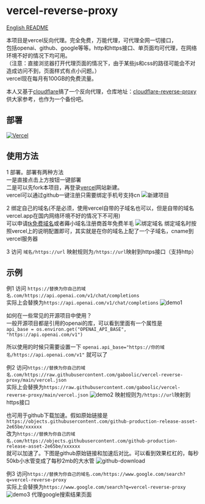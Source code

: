 # vercel-reverse-proxy
[English README](./README_EN.md)

本项目是vercel反向代理。完全免费，万能代理，可代理全网一切接口，<br>
包括openai、github、google等等。http和https接口、单页面均可代理，在网络环境不好的情况下均可用。<br>
（注意：直接浏览器打开代理页面的情况下，由于某些js和css的路径可能会不对造成访问不到，页面样式有点小问题。）<br>
vercel现在每月有100GB的免费流量。

本人又基于[cloudflare](https://www.cloudflare.com/)搞了一个反向代理，仓库地址：[cloudflare-reverse-proxy](https://github.com/gaboolic/cloudflare-reverse-proxy)供大家参考，也作为一个备份吧。

## 部署
[![Vercel](https://vercel.com/button)](https://vercel.com/import/project?template=https://github.com/8Mi-Tech/vercel-reverse-proxy)


## 使用方法
1 部署。部署有两种方法<br>
一是直接点击上方按钮一键部署<br>
二是可以先fork本项目，再登录[vercel](https://vercel.com/)网站新建。<br>
vercel可以通过github一键注册只需要绑定手机号支持cn
![新建项目](img/newproject.png)

2 绑定自己的域名(不是必须，使用vercel自带的子域名也可以，但是自带的域名vercel.app在国内网络环境不好的情况下不可用)<br>
可以申请[tk免费域名](http://www.dot.tk/)或者薅小域名注册商首年免费羊毛
![绑定域名](img/domain.png)
绑定域名时按照vercel上的说明配置即可，其实就是在你的域名上配了一个子域名，cname到vercel服务器

3 访问 `域名/https://url`
映射规则为`/https://url`映射到https接口（支持http）

## 示例
例1 访问 `https://替换为你自己的域名.com/https://api.openai.com/v1/chat/completions`<br>
实际上会替换为`https://api.openai.com/v1/chat/completions`
![demo1](img/demo1.png)

如何在一些常见的开源项目中使用？<br>
一般开源项目都是引用的openai的库，可以看到里面有一个属性是<br>
`api_base = os.environ.get("OPENAI_API_BASE", "https://api.openai.com/v1")`

所以使用的时候只需要设置一下 `openai.api_base="https://你的域名/https://api.openai.com/v1"` 就可以了

例2 访问`https://替换为你自己的域名.com/https://raw.githubusercontent.com/gaboolic/vercel-reverse-proxy/main/vercel.json`<br>
实际上会替换为`https://raw.githubusercontent.com/gaboolic/vercel-reverse-proxy/main/vercel.json`
![demo2](img/demo2.png)
映射规则为`/https://url`映射到https接口

也可用于github下载加速。假如原始链接是`https://objects.githubusercontent.com/github-production-release-asset-2e65be/xxxxxx`<br>
改为`https://替换为你自己的域名.com/https://objects.githubusercontent.com/github-production-release-asset-2e65be/xxxxxx`<br>
就可以加速了。下图是github原始链接和加速后对比。可以看到效果杠杠的，每秒50kb小水管变成了每秒2mb的大水管
![github-download](img/github-download.png)

例3 访问`https://替换为你自己的域名.com/https://www.google.com/search?q=vercel-reverse-proxy`<br>
实际上会替换为`https://www.google.com/search?q=vercel-reverse-proxy`
![demo3](img/demo3.png)
代理google搜索结果页面
